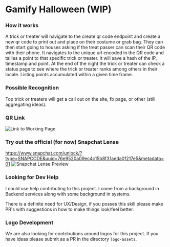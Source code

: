 # Gamify Halloween (WIP)

### How it works

A trick or treater will navigate to the create qr code endpoint and create a new qr code to print out and place on their costume or grab bag. They can then start going to houses asking if the treat passer can scan their QR code with their phone. It navigates to the unique url encoded in the QR code and tallies a point to that specific trick or treater. It will save a hash of the IP, timestamp and point. At the end of the night the trick or treater can check a status page to see where the trick or treater ranks among others in their locale. Listing points accumulated within a given time frame.

### Possible Recognition

Top trick or treaters will get a call out on the site, fb page, or other (still aggregating ideas).

### QR Link

![Link to Working Page](https://user-images.githubusercontent.com/13072194/47818797-fb999c00-dd15-11e8-8497-a9cc2fc0fb8d.png)


### Try out the official (for now) Snapchat Lense
https://www.snapchat.com/unlock/?type=SNAPCODE&uuid=76e9520a09ec4c15b8f31aeda0f217e5&metadata=01
![Snapchat Lense Preview](https://user-images.githubusercontent.com/13072194/48597155-2d635300-e911-11e8-8135-cf610cc602ed.jpeg)


### Looking for Dev Help

I could use help contributing to this project. I come from a background in Backend services along with some background in systems.

There is a definite need for UX/Design, if you posses this skill please make PR's with suggestions in how to make things look/feel better.


### Logo Development

We are also looking for contributions around logos for this project. If you have ideas please submit as a PR in the directory `logo-assets`.